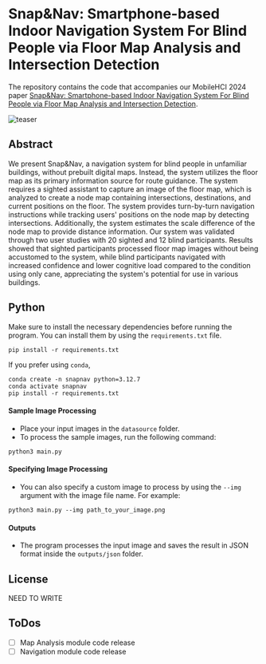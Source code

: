 # Snap&Nav: Smartphone-based Indoor Navigation System For Blind People via Floor Map Analysis and Intersection Detection
The repository contains the code that accompanies our MobileHCI 2024 paper [Snap&Nav: Smartphone-based Indoor Navigation System For Blind People via Floor Map Analysis and Intersection Detection](https://doi.org/10.1145/3676522).

![teaser](https://github.com/user-attachments/assets/dbe1df48-a386-402d-b3cc-85f1aa9248db)


## Abstract
We present Snap&Nav, a navigation system for blind people in unfamiliar buildings, without prebuilt digital maps. Instead, the system utilizes the floor map as its primary information source for route guidance. The system requires a sighted assistant to capture an image of the floor map, which is analyzed to create a node map containing intersections, destinations, and current positions on the floor. The system provides turn-by-turn navigation instructions while tracking users' positions on the node map by detecting intersections. Additionally, the system estimates the scale difference of the node map to provide distance information. Our system was validated through two user studies with 20 sighted and 12 blind participants. Results showed that sighted participants processed floor map images without being accustomed to the system, while blind participants navigated with increased confidence and lower cognitive load compared to the condition using only cane, appreciating the system's potential for use in various buildings.

## Python
Make sure to install the necessary dependencies before running the program. You can install them by using the `requirements.txt` file.
```
pip install -r requirements.txt
```

If you prefer using `conda`,
```
conda create -n snapnav python=3.12.7
conda activate snapnav
pip install -r requirements.txt
```

#### Sample Image Processing
- Place your input images in the `datasource` folder.
- To process the sample images, run the following command:
```
python3 main.py
```
#### Specifying Image Processing
- You can also specify a custom image to process by using the `--img` argument with the image file name. For example:
```
python3 main.py --img path_to_your_image.png
```

#### Outputs
- The program processes the input image and saves the result in JSON format inside the `outputs/json` folder.


## License
NEED TO WRITE

## ToDos
- [ ] Map Analysis module code release
- [ ] Navigation module code release
